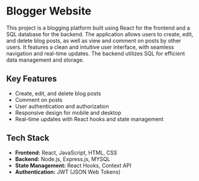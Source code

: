 <!DOCTYPE html>
<html lang="en">
<head>
    <meta charset="UTF-8">
    <meta name="viewport" content="width=device-width, initial-scale=1.0">
    <title>Blogger Website</title>
</head>
<body>

<h1>Blogger Website</h1>

<p>This project is a blogging platform built using React for the frontend and a SQL database for the backend. The application allows users to create, edit, and delete blog posts, as well as view and comment on posts by other users. It features a clean and intuitive user interface, with seamless navigation and real-time updates. The backend utilizes SQL for efficient data management and storage.</p>

<h2>Key Features</h2>
<ul>
    <li>Create, edit, and delete blog posts</li>
    <li>Comment on posts</li>
    <li>User authentication and authorization</li>
    <li>Responsive design for mobile and desktop</li>
    <li>Real-time updates with React hooks and state management</li>
</ul>

<h2>Tech Stack</h2>
<ul>
    <li><strong>Frontend:</strong> React, JavaScript, HTML, CSS</li>
    <li><strong>Backend:</strong> Node.js, Express.js, MYSQL </li>
    <li><strong>State Management:</strong> React Hooks, Context API</li>
    <li><strong>Authentication:</strong> JWT (JSON Web Tokens)</li>
</ul>

</body>
</html>

